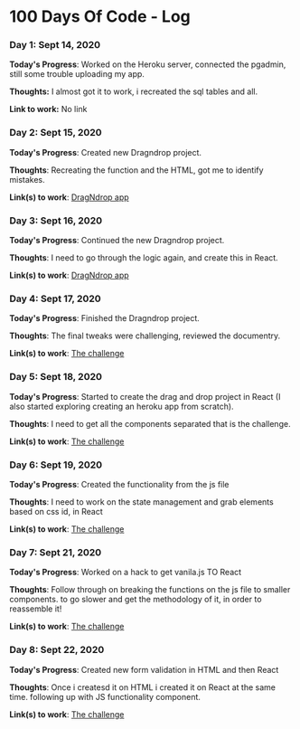 # 100 Days Of Code - Log

### Day 1: Sept 14, 2020 

**Today's Progress**: Worked on the Heroku server, connected the pgadmin,  still some trouble uploading my app.

**Thoughts:** I almost got it to work, i recreated the sql tables and all.

**Link to work:** No link


### Day 2: Sept 15, 2020 

**Today's Progress**: Created new Dragndrop project.

**Thoughts**: Recreating the function and the HTML, got me to identify mistakes.

**Link(s) to work**: [DragNdrop app](https://github.com/SharonTahar/DragnDrop)


### Day 3: Sept 16, 2020 

**Today's Progress**: Continued the new Dragndrop project.

**Thoughts**: I need to go through the logic again, and create this in React.

**Link(s) to work**: [DragNdrop app](https://github.com/SharonTahar/DragnDrop)


### Day 4: Sept 17, 2020 

**Today's Progress**: Finished the Dragndrop project.

**Thoughts**: The final tweaks were challenging, reviewed the documentry.

**Link(s) to work**: [The challenge](https://github.com/SharonTahar/100-days-of-code/tree/mychallenge)


### Day 5: Sept 18, 2020 

**Today's Progress**: Started to create the drag and drop project in React (I also started exploring creating an heroku app from scratch).

**Thoughts**: I need to get all the components separated that is the challenge.

**Link(s) to work**: [The challenge](https://github.com/SharonTahar/100-days-of-code/tree/mychallenge)

### Day 6: Sept 19, 2020 

**Today's Progress**: Created the functionality from the js file

**Thoughts**: I need to work on the state management and grab elements based on css id, in React

**Link(s) to work**: [The challenge](https://github.com/SharonTahar/100-days-of-code/tree/mychallenge)

### Day 7: Sept 21, 2020 

**Today's Progress**: Worked on a hack to get vanila.js TO React

**Thoughts**: Follow through on breaking the functions on the js file to smaller components. to go slower and get the methodology of it, in order to reassemble it! 

**Link(s) to work**: [The challenge](https://github.com/SharonTahar/100-days-of-code/tree/mychallenge)

### Day 8: Sept 22, 2020 

**Today's Progress**: Created new form validation in HTML and then React

**Thoughts**: Once i createsd it on HTML i created it on React at the same time. following up with JS functionality component.  

**Link(s) to work**: [The challenge](https://github.com/SharonTahar/100-days-of-code/tree/mychallenge)



